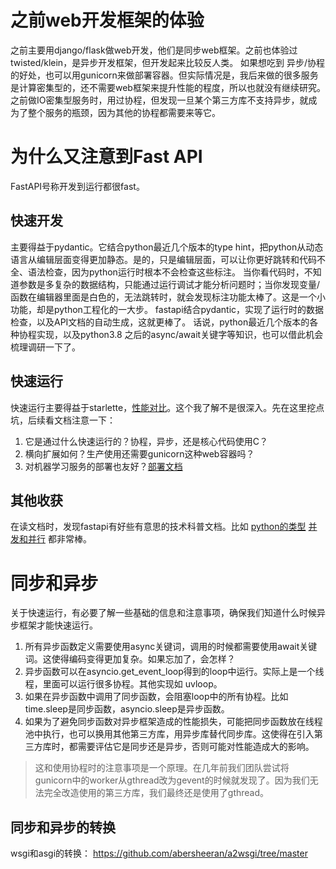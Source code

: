 # 之前web开发框架的体验
之前主要用django/flask做web开发，他们是同步web框架。之前也体验过twisted/klein，是异步开发框架，但开发起来比较反人类。
如果想吃到 异步/协程 的好处，也可以用gunicorn来做部署容器。但实际情况是，我后来做的很多服务是计算密集型的，还不需要web框架来提升性能的程度，所以也就没有继续研究。
之前做IO密集型服务时，用过协程，但发现一旦某个第三方库不支持异步，就成为了整个服务的瓶颈，因为其他的协程都需要来等它。

# 为什么又注意到Fast API
FastAPI号称开发到运行都很fast。

## 快速开发
主要得益于pydantic。它结合python最近几个版本的type hint，把python从动态语言从编辑层面变得更加静态。是的，只是编辑层面，可以让你更好跳转和代码不全、语法检查，因为python运行时根本不会检查这些标注。
当你看代码时，不知道参数是多复杂的数据结构，只能通过运行调试才能分析问题时；当你发现变量/函数在编辑器里面是白色的，无法跳转时，就会发现标注功能太棒了。这是一个小功能，却是python工程化的一大步。
fastapi结合pydantic，实现了运行时的数据检查，以及API文档的自动生成，这就更棒了。
话说，python最近几个版本的各种协程实现，以及python3.8 之后的async/await关键字等知识，也可以借此机会梳理调研一下了。

## 快速运行
快速运行主要得益于starlette，[性能对比](https://www.techempower.com/benchmarks/#section=data-r17&hw=ph&test=query&l=zijmkf-1)。这个我了解不是很深入。先在这里挖点坑，后续看文档注意一下：
1. 它是通过什么快速运行的？协程，异步，还是核心代码使用C？
2. 横向扩展如何？生产使用还需要gunicorn这种web容器吗？
3. 对机器学习服务的部署也友好？[部署文档](https://fastapi.tiangolo.com/deployment/)

## 其他收获
在读文档时，发现fastapi有好些有意思的技术科普文档。比如 [python的类型](https://fastapi.tiangolo.com/python-types/) [并发和并行](https://fastapi.tiangolo.com/async/#is-concurrency-better-than-parallelism) 都非常棒。

# 同步和异步
关于快速运行，有必要了解一些基础的信息和注意事项，确保我们知道什么时候异步框架才能快速运行。
1. 所有异步函数定义需要使用async关键词，调用的时候都需要使用await关键词。这使得编码变得更加复杂。如果忘加了，会怎样？
2. 异步函数可以在asyncio.get_event_loop得到的loop中运行。实际上是一个线程，里面可以运行很多协程。其他实现如 uvloop。
3. 如果在异步函数中调用了同步函数，会阻塞loop中的所有协程。比如time.sleep是同步函数，asyncio.sleep是异步函数。
4. 如果为了避免同步函数对异步框架造成的性能损失，可能把同步函数放在线程池中执行，也可以换用其他第三方库，用异步库替代同步库。这使得在引入第三方库时，都需要评估它是同步还是异步，否则可能对性能造成大的影响。
> 这和使用协程时的注意事项是一个原理。在几年前我们团队尝试将gunicorn中的worker从gthread改为gevent的时候就发现了。因为我们无法完全改造使用的第三方库，我们最终还是使用了gthread。

## 同步和异步的转换
wsgi和asgi的转换：
https://github.com/abersheeran/a2wsgi/tree/master